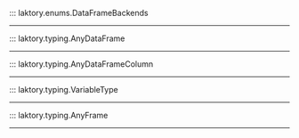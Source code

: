 ::: laktory.enums.DataFrameBackends

---

::: laktory.typing.AnyDataFrame

---

::: laktory.typing.AnyDataFrameColumn

---

::: laktory.typing.VariableType

---

::: laktory.typing.AnyFrame

---

[//]: # (::: laktory.typing.var)

